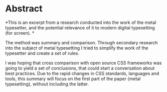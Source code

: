 # Abstract

*This is an excerpt from a research conducted into the work of the metal typesetter, and the potential relevance of it to modern digital typesetting (for screen).
*

The method was summary and comparison. Through secondary research into the subject of metal typesetting I tried to simplify the work of the typesetter and create a set of rules. 

I was hoping that cross comparison with open source CSS frameworks was going to yield a set of conclusions, that could start a conversation about best practices. Due to the rapid changes in CSS standards, languages and tools, this summary will focus on the first part of the paper (metal typesetting), without including the latter.
